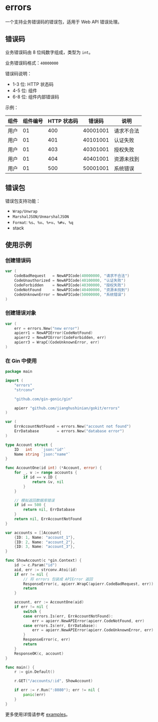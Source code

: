# errors

一个支持业务错误码的错误包，适用于 Web API 错误处理。

## 错误码

业务错误码由 8 位纯数字组成，类型为 `int`。

业务错误码格式：`40000000`

错误码说明：

- 1-3 位: HTTP 状态码
- 4-5 位: 组件
- 6-8 位: 组件内部错误码

示例：

| 组件  | 组件编号 | HTTP 状态码 | 错误码      | 说明    |
|-----|------|----------|----------|-------|
| 用户  | 01   | 400      | 40001001 | 请求不合法 |
| 用户  | 01   | 401      | 40101001 | 认证失败  |
| 用户  | 01   | 403      | 40301001 | 授权失败  |
| 用户  | 01   | 404      | 40401001 | 资源未找到 |
| 用户  | 01   | 500      | 50001001 | 系统错误  |

## 错误包

错误包支持功能：

- `Wrap/Unwrap`
- `MarshalJSON/UnmarshalJSON`
- `Format`: `%s`、`%v`、`%+v`、`%#v`、`%q`
- stack

## 使用示例

### 创建错误码

```go
var (
	CodeBadRequest   = NewAPICode(40000000, "请求不合法")
	CodeUnauthorized = NewAPICode(40100000, "认证失败")
	CodeForbidden    = NewAPICode(40300000, "授权失败")
	CodeNotFound     = NewAPICode(40400000, "资源未找到")
	CodeUnknownError = NewAPICode(50000000, "系统错误")
)
```

### 创建错误对象

```go
var (
    err = errors.New("new error")
    apierr1 = NewAPIError(CodeNotFound)
    apierr2 = NewAPIError(CodeForbidden, err)
    apierr3 = WrapC(CodeUnknownError, err)
)
```

### 在 Gin 中使用

```go
package main

import (
	"errors"
	"strconv"

	"github.com/gin-gonic/gin"

	apierr "github.com/jianghushinian/gokit/errors"
)

var (
	ErrAccountNotFound = errors.New("account not found")
	ErrDatabase        = errors.New("database error")
)

type Account struct {
	ID   int    `json:"id"`
	Name string `json:"name"`
}

func AccountOne(id int) (*Account, error) {
	for _, v := range accounts {
		if id == v.ID {
			return &v, nil
		}
	}

	// 模拟返回数据库错误
	if id == 500 {
		return nil, ErrDatabase
	}
	return nil, ErrAccountNotFound
}

var accounts = []Account{
	{ID: 1, Name: "account_1"},
	{ID: 2, Name: "account_2"},
	{ID: 3, Name: "account_3"},
}

func ShowAccount(c *gin.Context) {
	id := c.Param("id")
	aid, err := strconv.Atoi(id)
	if err != nil {
		// 将 errors 包装成 APIError 返回
		ResponseError(c, apierr.WrapC(apierr.CodeBadRequest, err))
		return
	}

	account, err := AccountOne(aid)
	if err != nil {
		switch {
		case errors.Is(err, ErrAccountNotFound):
			err = apierr.NewAPIError(apierr.CodeNotFound, err)
		case errors.Is(err, ErrDatabase):
			err = apierr.NewAPIError(apierr.CodeUnknownError, err)
		}
		ResponseError(c, err)
		return
	}
	ResponseOK(c, account)
}

func main() {
	r := gin.Default()

	r.GET("/accounts/:id", ShowAccount)

	if err := r.Run(":8080"); err != nil {
		panic(err)
	}
}
```

更多使用详情请参考 [examples](./examples)。
